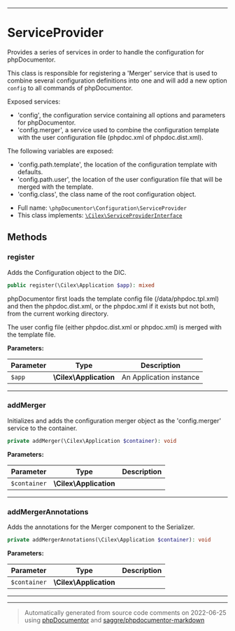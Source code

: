***

# ServiceProvider

Provides a series of services in order to handle the configuration for phpDocumentor.

This class is responsible for registering a 'Merger' service that is used to combine several configuration
definitions into one and will add a new option `config` to all commands of phpDocumentor.

Exposed services:

- 'config', the configuration service containing all options and parameters for phpDocumentor.
- 'config.merger', a service used to combine the configuration template with the user configuration file (phpdoc.xml
  of phpdoc.dist.xml).

The following variables are exposed:

- 'config.path.template', the location of the configuration template with defaults.
- 'config.path.user', the location of the user configuration file that will be merged with the template.
- 'config.class', the class name of the root configuration object.

* Full name: `\phpDocumentor\Configuration\ServiceProvider`
* This class implements:
[`\Cilex\ServiceProviderInterface`](../../Cilex/ServiceProviderInterface.md)




## Methods


### register

Adds the Configuration object to the DIC.

```php
public register(\Cilex\Application $app): mixed
```

phpDocumentor first loads the template config file (/data/phpdoc.tpl.xml)
and then the phpdoc.dist.xml, or the phpdoc.xml if it exists but not both,
from the current working directory.

The user config file (either phpdoc.dist.xml or phpdoc.xml) is merged
with the template file.






**Parameters:**

| Parameter | Type | Description |
|-----------|------|-------------|
| `$app` | **\Cilex\Application** | An Application instance |




***

### addMerger

Initializes and adds the configuration merger object as the 'config.merger' service to the container.

```php
private addMerger(\Cilex\Application $container): void
```








**Parameters:**

| Parameter | Type | Description |
|-----------|------|-------------|
| `$container` | **\Cilex\Application** |  |




***

### addMergerAnnotations

Adds the annotations for the Merger component to the Serializer.

```php
private addMergerAnnotations(\Cilex\Application $container): void
```








**Parameters:**

| Parameter | Type | Description |
|-----------|------|-------------|
| `$container` | **\Cilex\Application** |  |




***


***
> Automatically generated from source code comments on 2022-06-25 using [phpDocumentor](http://www.phpdoc.org/) and [saggre/phpdocumentor-markdown](https://github.com/Saggre/phpDocumentor-markdown)
